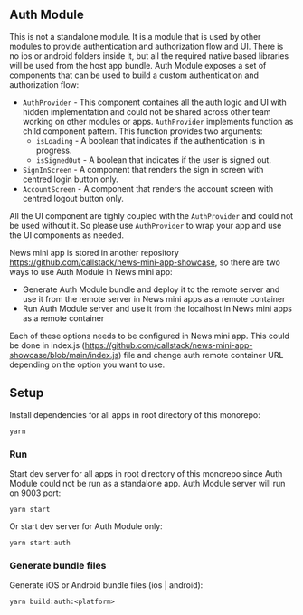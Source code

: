 ## Auth Module

This is not a standalone module. It is a module that is used by other modules to provide authentication and authorization flow and UI. There is no ios or android folders inside it, but all the required native based libraries will be used from the host app bundle. Auth Module exposes a set of components that can be used to build a custom authentication and authorization flow:

- `AuthProvider` - This component containes all the auth logic and UI with hidden implementation and could not be shared across other team working on other modules or apps. `AuthProvider` implements function as child component pattern. This function provides two arguments:
  - `isLoading` - A boolean that indicates if the authentication is in progress.
  - `isSignedOut` - A boolean that indicates if the user is signed out.
- `SignInScreen` - A component that renders the sign in screen with centred login button only.
- `AccountScreen` - A component that renders the account screen with centred logout button only.

All the UI component are tighly coupled with the `AuthProvider` and could not be used without it. So please use `AuthProvider` to wrap your app and use the UI components as needed.

News mini app is stored in another repository https://github.com/callstack/news-mini-app-showcase, so there are two ways to use Auth Module in News mini app:

- Generate Auth Module bundle and deploy it to the remote server and use it from the remote server in News mini apps as a remote container
- Run Auth Module server and use it from the localhost in News mini apps as a remote container

Each of these options needs to be configured in News mini app. This could be done in index.js (https://github.com/callstack/news-mini-app-showcase/blob/main/index.js) file and change auth remote container URL depending on the option you want to use.

## Setup

Install dependencies for all apps in root directory of this monorepo:

```
yarn
```

### Run

Start dev server for all apps in root directory of this monorepo since Auth Module could not be run as a standalone app. Auth Module server will run on 9003 port:

```
yarn start
```

Or start dev server for Auth Module only:

```
yarn start:auth
```

### Generate bundle files

Generate iOS or Android bundle files (ios | android):

```
yarn build:auth:<platform>
```
